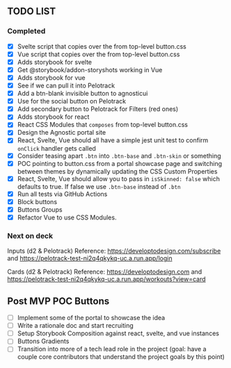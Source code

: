 
## TODO LIST

### Completed
- [x] Svelte script that copies over the <style>...</style> from top-level button.css
- [x] Vue script that copies over the <style>...</style> from top-level button.css
- [x] Adds storybook for svelte
- [x] Get @storybook/addon-storyshots working in Vue
- [x] Adds storybook for vue
- [x] See if we can pull it into Pelotrack
- [x] Add a btn-blank invisible button to agnosticui
- [x] Use for the social button on Pelotrack
- [x] Add secondary button to Pelotrack for Filters (red ones)
- [x] Adds storybook for react
- [x] React CSS Modules that `composes` from top-level button.css
- [x] Design the Agnostic portal site 
- [x] React, Svelte, Vue should all have a simple jest unit test to confirm `onClick` handler gets called
- [x] Consider teasing apart `.btn` into `.btn-base` and `.btn-skin` or something
- [x] POC pointing to button.css from a portal showcase page and switching between themes by dynamically updating the CSS Custom Properties
- [x] React, Svelte, Vue should allow you to pass in `isSkinned: false` which defaults to true. If false we use `.btn-base` instead of `.btn`
- [x] Run all tests via GitHub Actions
- [x] Block buttons
- [x] Buttons Groups
- [x] Refactor Vue to use CSS Modules.

### Next on deck
  Inputs (d2 & Pelotrack)
    Reference: https://developtodesign.com/subscribe and https://pelotrack-test-ni2q4qkykq-uc.a.run.app/login

  Cards (d2 & Pelotrack)
    Reference: https://developtodesign.com and https://pelotrack-test-ni2q4qkykq-uc.a.run.app/workouts?view=card


## Post MVP POC Buttons
- [ ] Implement some of the portal to showcase the idea
- [ ] Write a rationale doc and start recruiting
- [ ] Setup Storybook Composition against react, svelte, and vue instances
- [ ] Buttons Gradients
- [ ] Transition into more of a tech lead role in the project (goal: have a couple core contributors that understand the project goals by this point)
